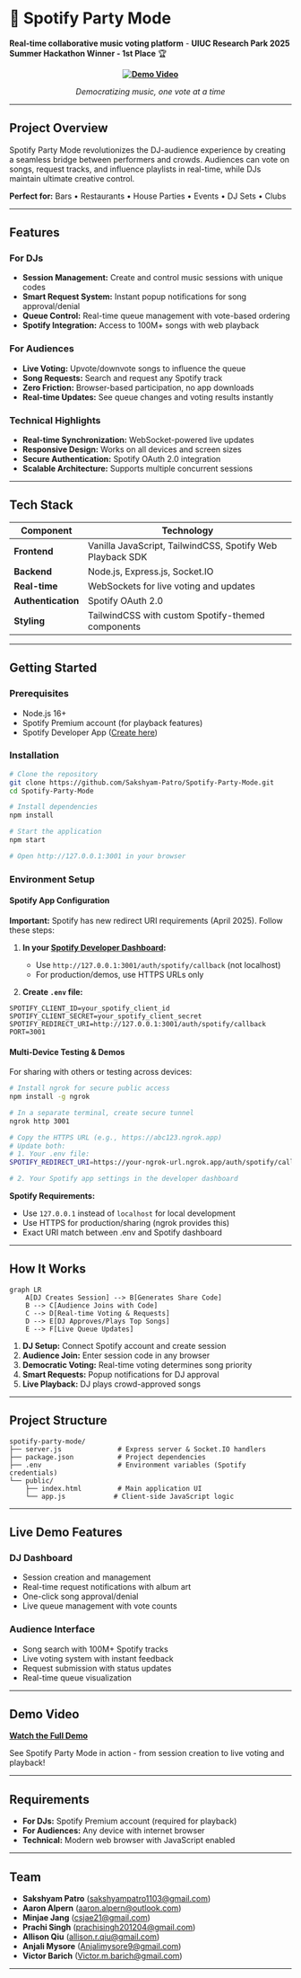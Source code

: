 # 🎵 Spotify Party Mode 

**Real-time collaborative music voting platform** - **UIUC Research Park 2025 Summer Hackathon Winner - 1st Place** 🏆

<div align="center">

**[![Demo Video](https://img.youtube.com/vi/FOzD3VdYtFc/maxresdefault.jpg)](https://www.youtube.com/watch?v=FOzD3VdYtFc)**

*Democratizing music, one vote at a time*

</div>

---

## Project Overview

Spotify Party Mode revolutionizes the DJ-audience experience by creating a seamless bridge between performers and crowds. Audiences can vote on songs, request tracks, and influence playlists in real-time, while DJs maintain ultimate creative control.

**Perfect for:** Bars • Restaurants • House Parties • Events • DJ Sets • Clubs

---

## Features

### For DJs
- **Session Management:** Create and control music sessions with unique codes
- **Smart Request System:** Instant popup notifications for song approval/denial
- **Queue Control:** Real-time queue management with vote-based ordering
- **Spotify Integration:** Access to 100M+ songs with web playback

### For Audiences  
- **Live Voting:** Upvote/downvote songs to influence the queue
- **Song Requests:** Search and request any Spotify track
- **Zero Friction:** Browser-based participation, no app downloads
- **Real-time Updates:** See queue changes and voting results instantly

### Technical Highlights
- **Real-time Synchronization:** WebSocket-powered live updates
- **Responsive Design:** Works on all devices and screen sizes
- **Secure Authentication:** Spotify OAuth 2.0 integration
- **Scalable Architecture:** Supports multiple concurrent sessions

---

## Tech Stack

| Component | Technology |
|-----------|------------|
| **Frontend** | Vanilla JavaScript, TailwindCSS, Spotify Web Playback SDK |
| **Backend** | Node.js, Express.js, Socket.IO |
| **Real-time** | WebSockets for live voting and updates |
| **Authentication** | Spotify OAuth 2.0 |
| **Styling** | TailwindCSS with custom Spotify-themed components |

---

## Getting Started

### Prerequisites
- Node.js 16+
- Spotify Premium account (for playback features)
- Spotify Developer App ([Create here](https://developer.spotify.com/dashboard))

### Installation

```bash
# Clone the repository
git clone https://github.com/Sakshyam-Patro/Spotify-Party-Mode.git
cd Spotify-Party-Mode

# Install dependencies
npm install

# Start the application
npm start

# Open http://127.0.0.1:3001 in your browser
```

### Environment Setup

#### Spotify App Configuration

**Important:** Spotify has new redirect URI requirements (April 2025). Follow these steps:

1. **In your [Spotify Developer Dashboard](https://developer.spotify.com/dashboard):**
   - Use `http://127.0.0.1:3001/auth/spotify/callback` (not localhost)
   - For production/demos, use HTTPS URLs only

2. **Create `.env` file:**

```env
SPOTIFY_CLIENT_ID=your_spotify_client_id
SPOTIFY_CLIENT_SECRET=your_spotify_client_secret
SPOTIFY_REDIRECT_URI=http://127.0.0.1:3001/auth/spotify/callback
PORT=3001
```

#### Multi-Device Testing & Demos

For sharing with others or testing across devices:

```bash
# Install ngrok for secure public access
npm install -g ngrok

# In a separate terminal, create secure tunnel
ngrok http 3001

# Copy the HTTPS URL (e.g., https://abc123.ngrok.app)
# Update both:
# 1. Your .env file:
SPOTIFY_REDIRECT_URI=https://your-ngrok-url.ngrok.app/auth/spotify/callback

# 2. Your Spotify app settings in the developer dashboard
```

**Spotify Requirements:**
- Use `127.0.0.1` instead of `localhost` for local development
- Use HTTPS for production/sharing (ngrok provides this)
- Exact URI match between .env and Spotify dashboard

---

## How It Works

```mermaid
graph LR
    A[DJ Creates Session] --> B[Generates Share Code]
    B --> C[Audience Joins with Code]
    C --> D[Real-time Voting & Requests]
    D --> E[DJ Approves/Plays Top Songs]
    E --> F[Live Queue Updates]
```

1. **DJ Setup:** Connect Spotify account and create session
2. **Audience Join:** Enter session code in any browser
3. **Democratic Voting:** Real-time voting determines song priority
4. **Smart Requests:** Popup notifications for DJ approval
5. **Live Playback:** DJ plays crowd-approved songs

---

## Project Structure

```
spotify-party-mode/
├── server.js              # Express server & Socket.IO handlers
├── package.json           # Project dependencies
├── .env                   # Environment variables (Spotify credentials)
└── public/
    ├── index.html         # Main application UI
    └── app.js            # Client-side JavaScript logic
```

---

## Live Demo Features

### DJ Dashboard
- Session creation and management
- Real-time request notifications with album art
- One-click song approval/denial
- Live queue management with vote counts

### Audience Interface  
- Song search with 100M+ Spotify tracks
- Live voting system with instant feedback
- Request submission with status updates
- Real-time queue visualization

---

## Demo Video

**[ Watch the Full Demo](https://www.youtube.com/watch?v=FOzD3VdYtFc)**

See Spotify Party Mode in action - from session creation to live voting and playback!

---

## Requirements

- **For DJs:** Spotify Premium account (required for playback)
- **For Audiences:** Any device with internet browser
- **Technical:** Modern web browser with JavaScript enabled

---

## Team

- **Sakshyam Patro** (sakshyampatro1103@gmail.com)
- **Aaron Alpern** (aaron.alpern@outlook.com)
- **Minjae Jang** (csjae21@gmail.com)
- **Prachi Singh** (prachisingh201204@gmail.com)
- **Allison Qiu** (allison.r.qiu@gmail.com)
- **Anjali Mysore** (Anjalimysore9@gmail.com)
- **Victor Barich** (Victor.m.barich@gmail.com)

---
